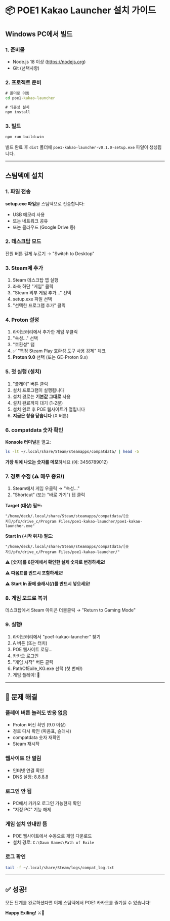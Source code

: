 # 📦 POE1 Kakao Launcher 설치 가이드

## Windows PC에서 빌드

### 1. 준비물
- Node.js 18 이상 (https://nodejs.org)
- Git (선택사항)

### 2. 프로젝트 준비
```cmd
# 폴더로 이동
cd poe1-kakao-launcher

# 의존성 설치
npm install
```

### 3. 빌드
```cmd
npm run build:win
```

빌드 완료 후 `dist` 폴더에 `poe1-kakao-launcher-v0.1.0-setup.exe` 파일이 생성됩니다.

---

## 스팀덱에 설치

### 1. 파일 전송
**setup.exe 파일**을 스팀덱으로 전송합니다:
- USB 메모리 사용
- 또는 네트워크 공유
- 또는 클라우드 (Google Drive 등)

### 2. 데스크탑 모드
전원 버튼 길게 누르기 → "Switch to Desktop"

### 3. Steam에 추가
1. Steam 데스크탑 앱 실행
2. 좌측 하단 "게임" 클릭
3. "Steam 외부 게임 추가..." 선택
4. setup.exe 파일 선택
5. "선택한 프로그램 추가" 클릭

### 4. Proton 설정
1. 라이브러리에서 추가한 게임 우클릭
2. "속성..." 선택
3. "호환성" 탭
4. ✅ "특정 Steam Play 호환성 도구 사용 강제" 체크
5. **Proton 9.0** 선택 (또는 GE-Proton 9.x)

### 5. 첫 실행 (설치)
1. "플레이" 버튼 클릭
2. 설치 프로그램이 실행됩니다
3. 설치 경로는 **기본값 그대로** 사용
4. 설치 완료까지 대기 (1-2분)
5. 설치 완료 후 POE 웹사이트가 열립니다
6. **지금은 창을 닫습니다** (X 버튼)

### 6. compatdata 숫자 확인
**Konsole 터미널**을 열고:
```bash
ls -lt ~/.local/share/Steam/steamapps/compatdata/ | head -5
```

**가장 위에 나오는 숫자를 메모**하세요 (예: 3456789012)

### 7. 경로 수정 (⚠️ 매우 중요!)
1. Steam에서 게임 우클릭 → "속성..."
2. "Shortcut" (또는 "바로 가기") 탭 클릭

**Target (대상) 필드:**
```
"/home/deck/.local/share/Steam/steamapps/compatdata/[숫자]/pfx/drive_c/Program Files/poe1-kakao-launcher/poe1-kakao-launcher.exe"
```

**Start In (시작 위치) 필드:**
```
"/home/deck/.local/share/Steam/steamapps/compatdata/[숫자]/pfx/drive_c/Program Files/poe1-kakao-launcher/"
```

⚠️ **[숫자]를 6단계에서 확인한 실제 숫자로 변경하세요!**

⚠️ **따옴표를 반드시 포함하세요!**

⚠️ **Start In 끝에 슬래시(/)를 반드시 넣으세요!**

### 8. 게임 모드로 복귀
데스크탑에서 Steam 아이콘 더블클릭 → "Return to Gaming Mode"

### 9. 실행!
1. 라이브러리에서 "poe1-kakao-launcher" 찾기
2. A 버튼 (또는 터치)
3. POE 웹사이트 로딩...
4. 카카오 로그인
5. "게임 시작" 버튼 클릭
6. PathOfExile_KG.exe 선택 (첫 번째!)
7. 게임 플레이! 🎉

---

## 🐛 문제 해결

### 플레이 버튼 눌러도 반응 없음
- Proton 버전 확인 (9.0 이상)
- 경로 다시 확인 (따옴표, 슬래시)
- compatdata 숫자 재확인
- Steam 재시작

### 웹사이트 안 열림
- 인터넷 연결 확인
- DNS 설정: 8.8.8.8

### 로그인 안 됨
- PC에서 카카오 로그인 가능한지 확인
- "지정 PC" 기능 해제

### 게임 설치 안내만 뜸
- POE 웹사이트에서 수동으로 게임 다운로드
- 설치 경로: `C:\Daum Games\Path of Exile`

### 로그 확인
```bash
tail -f ~/.local/share/Steam/logs/compat_log.txt
```

---

## ✅ 성공!

모든 단계를 완료하셨다면 이제 스팀덱에서 POE1 카카오를 즐기실 수 있습니다!

**Happy Exiling!** ⚔️💎
